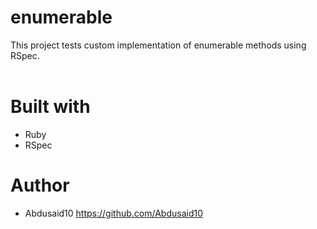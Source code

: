 # enumerable
This project tests custom implementation of enumerable methods using RSpec.
<br>
<br>
 
# Built with 
* Ruby
* RSpec

# Author
* Abdusaid10 https://github.com/Abdusaid10
